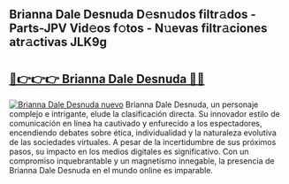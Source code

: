## Brianna Dale Desnuda D𝚎sn𝚞dos filtr𝚊dos - Parts-JPV Vid𝚎os f𝚘tos - N𝚞evas filtr𝚊ciones atr𝚊ctivas JLK9g

# <h2><a href="http://mb665ty.tromn.icu/?c=Brianna+Dale+Desnuda">🔗👉👉👉 Brianna Dale Desnuda 🔗🔗</a></h2>

[![Brianna Dale Desnuda nuevo](https://i.imgur.com/pEAQMta.gif)](http://mb665ty.tromn.icu/?c=Brianna+Dale+Desnuda)
Brianna Dale Desnuda, un personaje complejo e intrigante, elude la clasificación directa. Su innovador estilo de comunicación en línea ha cautivado y enfurecido a los espectadores, encendiendo debates sobre ética, individualidad y la naturaleza evolutiva de las sociedades virtuales. A pesar de la incertidumbre de sus próximos pasos, su impacto en los medios digitales es significativo. Con un compromiso inquebrantable y un magnetismo innegable, la presencia de Brianna Dale Desnuda en el mundo online es imparable.
